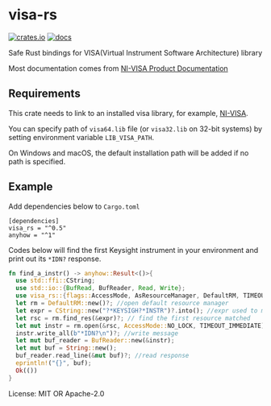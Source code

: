 # visa-rs

[![crates.io](https://img.shields.io/crates/v/visa-rs.svg)](https://crates.io/crates/visa-rs)
[![docs](https://docs.rs/visa-rs/badge.svg)](https://docs.rs/visa-rs)


Safe Rust bindings for VISA(Virtual Instrument Software Architecture) library

Most documentation comes from [NI-VISA Product Documentation](https://www.ni.com/docs/en-US/bundle/ni-visa-20.0/page/ni-visa/help_file_title.html)

## Requirements
This crate needs to link to an installed visa library, for example, [NI-VISA](https://www.ni.com/en-us/support/downloads/drivers/download.ni-visa.html).

You can specify path of `visa64.lib` file (or `visa32.lib` on 32-bit systems) by setting environment variable `LIB_VISA_PATH`.

On Windows and macOS, the default installation path will be added if no path is specified.

## Example
Add dependencies below to `Cargo.toml`
```
[dependencies]
visa_rs = "^0.5"
anyhow = "^1"
```
Codes below will find the first Keysight instrument in your environment and print out its `*IDN?` response.
```rust
fn find_a_instr() -> anyhow::Result<()>{
  use std::ffi::CString;
  use std::io::{BufRead, BufReader, Read, Write};
  use visa_rs::{flags::AccessMode, AsResourceManager, DefaultRM, TIMEOUT_IMMEDIATE};
  let rm = DefaultRM::new()?; //open default resource manager
  let expr = CString::new("?*KEYSIGH?*INSTR")?.into(); //expr used to match resource name
  let rsc = rm.find_res(&expr)?; // find the first resource matched
  let mut instr = rm.open(&rsc, AccessMode::NO_LOCK, TIMEOUT_IMMEDIATE)?; //open a session to resource
  instr.write_all(b"*IDN?\n")?; //write message
  let mut buf_reader = BufReader::new(&instr);
  let mut buf = String::new();
  buf_reader.read_line(&mut buf)?; //read response
  eprintln!("{}", buf);
  Ok(())
}
```

License: MIT OR Apache-2.0

